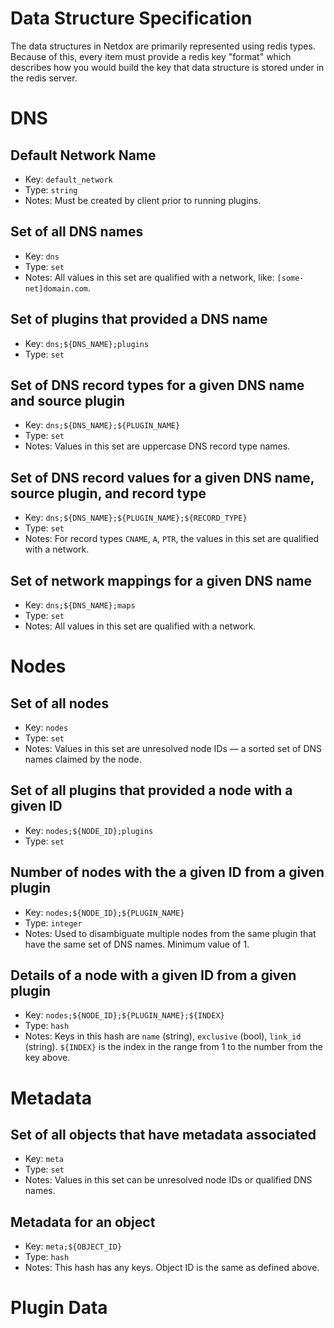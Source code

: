 # Data Structure Specification

The data structures in Netdox are primarily represented using redis types.
Because of this, every item must provide a redis key "format" which describes how you would build the key that data structure is stored under in the redis server.

# DNS

## Default Network Name
+ Key: `default_network`
+ Type: `string`
+ Notes: Must be created by client prior to running plugins.

## Set of all DNS names
+ Key: `dns`
+ Type: `set`
+ Notes: All values in this set are qualified with a network, like: `[some-net]domain.com`.

## Set of plugins that provided a DNS name
+ Key: `dns;${DNS_NAME};plugins`
+ Type: `set`

## Set of DNS record types for a given DNS name and source plugin
+ Key: `dns;${DNS_NAME};${PLUGIN_NAME}`
+ Type: `set`
+ Notes: Values in this set are uppercase DNS record type names.

## Set of DNS record values for a given DNS name, source plugin, and record type
+ Key: `dns;${DNS_NAME};${PLUGIN_NAME};${RECORD_TYPE}`
+ Type: `set`
+ Notes: For record types `CNAME`, `A`, `PTR`, the values in this set are qualified with a network.

## Set of network mappings for a given DNS name
+ Key: `dns;${DNS_NAME};maps`
+ Type: `set`
+ Notes: All values in this set are qualified with a network.

# Nodes

## Set of all nodes
+ Key: `nodes`
+ Type: `set`
+ Notes: Values in this set are unresolved node IDs — a sorted set of DNS names claimed by the node.

## Set of all plugins that provided a node with a given ID
+ Key: `nodes;${NODE_ID};plugins`
+ Type: `set`

## Number of nodes with the a given ID from a given plugin
+ Key: `nodes;${NODE_ID};${PLUGIN_NAME}`
+ Type: `integer`
+ Notes: Used to disambiguate multiple nodes from the same plugin that have the same set of DNS names. Minimum value of 1.

## Details of a node with a given ID from a given plugin
+ Key: `nodes;${NODE_ID};${PLUGIN_NAME};${INDEX}`
+ Type: `hash`
+ Notes: Keys in this hash are `name` (string), `exclusive` (bool), `link_id` (string). `${INDEX}` is the index in the range from 1 to the number from the key above.

# Metadata

## Set of all objects that have metadata associated
+ Key: `meta`
+ Type: `set`
+ Notes: Values in this set can be unresolved node IDs or qualified DNS names.

## Metadata for an object
+ Key: `meta;${OBJECT_ID}`
+ Type: `hash`
+ Notes: This hash has any keys. Object ID is the same as defined above.

# Plugin Data

